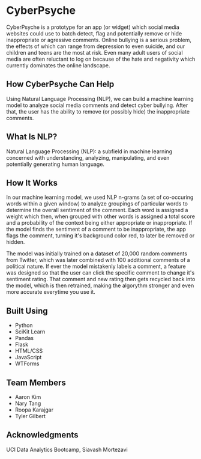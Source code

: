 # CyberPsyche

CyberPsyche is a prototype for an app (or widget) which social media websites could use to batch detect, flag and potentially remove or hide inappropriate or agressive comments. Online bullying is a serious problem, the effects of which can range from depression to even suicide, and our children and teens are the most at risk. Even many adult users of social media are often reluctant to log on because of the hate and negativity which currently dominates the online landscape.

## How CyberPsyche Can Help

Using Natural Language Processing (NLP), we can build a machine learning model to analyze social media comments and detect cyber bullying. After that, the user has the ability to remove (or possibly hide) the inappropriate comments.

## What Is NLP?

Natural Language Processing (NLP): a subfield in machine learning concerned with understanding, analyzing, manipulating, and even potentially generating human language.

## How It Works

In our machine learning model, we used NLP n-grams (a set of co-occuring words within a given window) to analyze groupings of particular words to determine the overall sentiment of the comment. Each word is assigned a weight which then, when grouped with other words is assigned a total score and a probability of the context being either appropriate or inappropriate. If the model finds the sentiment of a comment to be inappropriate, the app flags the comment, turning it's background color red, to later be removed or hidden.

The model was initially trained on a dataset of 20,000 random comments from Twitter, which was later combined with 100 additional comments of a political nature. If ever the model mistakenly labels a comment, a feature was designed so that the user can click the specific comment to change it's sentiment rating. That comment and new rating then gets recycled back into the model, which is then retrained, making the algorythm stronger and even more accurate everytime you use it.

## Built Using

* Python
* SciKit Learn
* Pandas
* Flask
* HTML/CSS
* JavaScript
* WTForms

## Team Members

* Aaron Kim
* Nary Tang
* Roopa Karajgar
* Tyler Gilbert


## Acknowledgments

UCI Data Analytics Bootcamp,
Siavash Mortezavi

